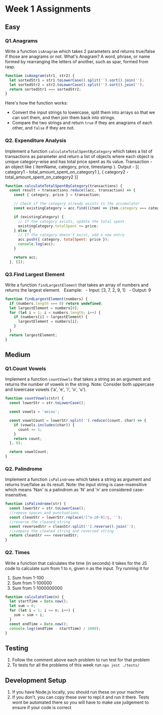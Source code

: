 # Week 1 Assignments

## Easy

### Q1.Anagrams

Write a function `isAnagram` which takes 2 parameters and returns true/false if those are anagrams or not.
What's Anagram?
A word, phrase, or name formed by rearranging the letters of another, such as spar, formed from rasp.

```js
function isAnagram(str1, str2) {
  let sortedStr1 = str1.toLowerCase().split('').sort().join('');
  let sortedStr2 = str2.toLowerCase().split('').sort().join('');
  return sortedStr1 === sortedStr2;
}
```

Here's how the function works:

- Convert the input strings to lowercase, split them into arrays so that we can sort them, and then join them back into strings.
- Compare the two strings and return `true` if they are anagrams of each other, and `false` if they are not.

### Q2. Expenditure Analysis

Implement a function `calculateTotalSpentByCategory` which takes a list of transactions as parameter
and return a list of objects where each object is unique category-wise and has total price spent as its value.
Transaction - an object like { itemName, category, price, timestamp }.
Output - [{ category1 - total_amount_spent_on_category1 }, { category2 - total_amount_spent_on_category2 }]

```js
function calculateTotalSpentByCategory(transactions) {
  const result = transactions.reduce((acc, transaction) => {
    const { category, price } = transaction;

    // Check if the category already exists in the accumulator
    const existingCategory = acc.find((item) => item.category === category);

    if (existingCategory) {
      // If the category exists, update the total spent
      existingCategory.totalSpent += price;
    } else {
      // If the category doesn't exist, add a new entry
      acc.push({ category, totalSpent: price });
      console.log(acc);
    }

    return acc;
  }, []);
```

### Q3.Find Largest Element

Write a function `findLargestElement` that takes an array of numbers and returns the largest element.
  Example:
  - Input: [3, 7, 2, 9, 1]
  - Output: 9

```js
function findLargestElement(numbers) {
  if (numbers.length === 0) return undefined;
  let largestElement = numbers[0];
  for (let i = 1; i < numbers.length; i++) {
    if (numbers[i] > largestElement) {
      largestElement = numbers[i];
    }
  }
  return largestElement;
}
```

## Medium

### Q1.Count Vowels

Implement a function `countVowels` that takes a string as an argument and returns the number of vowels in the string.
Note: Consider both uppercase and lowercase vowels ('a', 'e', 'i', 'o', 'u').

```js
function countVowels(str) {
  const lowerStr = str.toLowerCase();

  const vowels = 'aeiou';

  const vowelCount = lowerStr.split('').reduce((count, char) => {
    if (vowels.includes(char)) {
      count += 1;
    }
    return count;
  }, 0);

  return vowelCount;
}
```

### Q2. Palindrome

Implement a function `isPalindrome` which takes a string as argument and returns true/false as its result.
Note: the input string is case-insensitive which means 'Nan' is a palindrom as 'N' and 'n' are considered case-insensitive.

```js
function isPalindrome(str) {
  const lowerStr = str.toLowerCase();
  //remove spaces and punctuations
  const cleanStr = lowerStr.replace(/[^a-z0-9]/g, '');
  //reverse the cleaned string
  const reversedStr = cleanStr.split('').reverse().join('');
  //compare the cleaned string and reversed string
  return cleanStr === reversedStr;
}
```

### Q2. Times

Write a function that calculates the time (in seconds) it takes for the JS code to calculate sum from 1 to n, given n as the input.
Try running it for

1. Sum from 1-100
2. Sum from 1-100000
3. Sum from 1-1000000000

```js
function calculateTime(n) {
  let startTime = Date.now();
  let sum = 0;
  for (let i = 1; i <= n; i++) {
    sum = sum + i;
  }
  const endTime = Date.now();
  console.log((endTime - startTime) / 1000);
}
```

## Testing

1. Follow the comment above each problem to run test for that problem
2. To tests for all the problems of this week run `npx jest ./tests/`

## Development Setup

1. If you have Node.js locally, you should run these on your machine
2. If you don't, you can copy these over to repl.it and run it there. Tests wont be automated there so you will have to make use judgement to ensure if your code is correct
